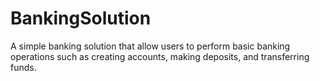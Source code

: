 # BankingSolution
A simple banking solution that allow users to perform basic banking operations such as creating accounts, making deposits, and transferring funds.
